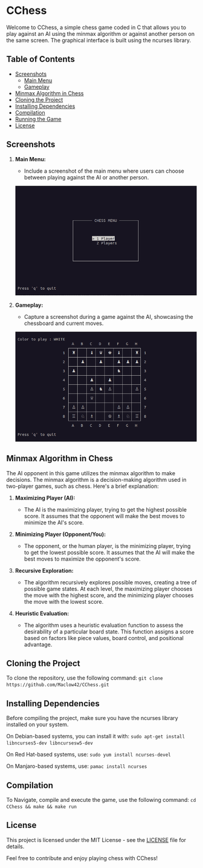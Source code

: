 # CChess

Welcome to CChess, a simple chess game coded in C that allows you to play against an AI using the minmax algorithm or against another person on the same screen. The graphical interface is built using the ncurses library.


## Table of Contents

- [Screenshots](#screenshots)
  - [Main Menu](#main-menu)
  - [Gameplay](#gameplay)
- [Minmax Algorithm in Chess](#minmax-algorithm-in-chess)
- [Cloning the Project](#cloning-the-project)
- [Installing Dependencies](#installing-dependencies)
- [Compilation](#compilation)
- [Running the Game](#running-the-game)
- [License](#license)

## Screenshots

1. **Main Menu:**
   - Include a screenshot of the main menu where users can choose between playing against the AI or another person.

   ![Main Menu](screenshots/menu.png)

2. **Gameplay:**
   - Capture a screenshot during a game against the AI, showcasing the chessboard and current moves.

   ![Gameplay](screenshots/gameplay.png)

## Minmax Algorithm in Chess

The AI opponent in this game utilizes the minmax algorithm to make decisions. The minmax algorithm is a decision-making algorithm used in two-player games, such as chess. Here's a brief explanation:

1. **Maximizing Player (AI):**
   - The AI is the maximizing player, trying to get the highest possible score. It assumes that the opponent will make the best moves to minimize the AI's score.

2. **Minimizing Player (Opponent/You):**
   - The opponent, or the human player, is the minimizing player, trying to get the lowest possible score. It assumes that the AI will make the best moves to maximize the opponent's score.

3. **Recursive Exploration:**
   - The algorithm recursively explores possible moves, creating a tree of possible game states. At each level, the maximizing player chooses the move with the highest score, and the minimizing player chooses the move with the lowest score.

4. **Heuristic Evaluation:**
   - The algorithm uses a heuristic evaluation function to assess the desirability of a particular board state. This function assigns a score based on factors like piece values, board control, and positional advantage.

## Cloning the Project

To clone the repository, use the following command:
```git clone https://github.com/Maclow42/CChess.git```

## Installing Dependencies

Before compiling the project, make sure you have the ncurses library installed on your system.

On Debian-based systems, you can install it with:
```sudo apt-get install libncurses5-dev libncursesw5-dev```

On Red Hat-based systems, use:
```sudo yum install ncurses-devel```

On Manjaro-based systems, use:
```pamac install ncurses```

## Compilation

To Navigate, compile and execute the game, use the following command:
```cd CChess && make && make run```

## License

This project is licensed under the MIT License - see the [LICENSE](LICENSE) file for details.

Feel free to contribute and enjoy playing chess with CChess!
